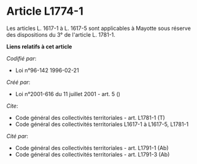 # Article L1774-1

Les articles L. 1617-1 à L. 1617-5 sont applicables à Mayotte sous réserve des dispositions du 3° de l'article L. 1781-1.

**Liens relatifs à cet article**

_Codifié par_:

  - Loi n°96-142 1996-02-21

_Créé par_:

  - Loi n°2001-616 du 11 juillet 2001 - art. 5 ()

_Cite_:

  - Code général des collectivités territoriales - art. L1781-1 (T)
  - Code général des collectivités territoriales L1617-1 à L1617-5, L1781-1

_Cité par_:

  - Code général des collectivités territoriales - art. L1791-1 (Ab)
  - Code général des collectivités territoriales - art. L1791-3 (Ab)
